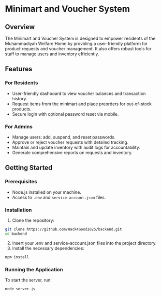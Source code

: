 # Minimart and Voucher System

## Overview
The Minimart and Voucher System is designed to empower residents of the Muhammadiyah Welfare Home by providing a user-friendly platform for product requests and voucher management. It also offers robust tools for staff to manage users and inventory efficiently.

## Features

### For Residents
- User-friendly dashboard to view voucher balances and transaction history.
- Request items from the minimart and place preorders for out-of-stock products.
- Secure login with optional password reset via mobile.

### For Admins
- Manage users: add, suspend, and reset passwords.
- Approve or reject voucher requests with detailed tracking.
- Maintain and update inventory with audit logs for accountability.
- Generate comprehensive reports on requests and inventory.

## Getting Started

### Prerequisites
- Node.js installed on your machine.
- Access to `.env` and `service-account.json` files.

### Installation
1. Clone the repository:
  ```bash
  git clone https://github.com/Hack4Good2025/backend.git
  cd backend
  ```

2. Insert your .env and service-account.json files into the project directory.
3. Install the necessary dependencies:
  ```bash
  npm install
  ```

### Running the Application
To start the server, run:
  ```bash
  node server.js
  ```
